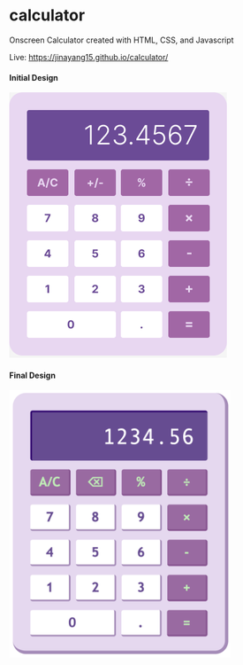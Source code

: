 # calculator
Onscreen Calculator created with HTML, CSS, and Javascript

Live: https://jinayang15.github.io/calculator/
#### Initial Design
![](/images/calculator-design.png)
#### Final Design
<img src="/images/final-calculator-design.png" width="400">
